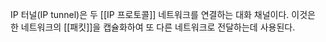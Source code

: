 IP 터널(IP tunnel)은 두 [[IP 프로토콜]] 네트워크를 연결하는 대화 채널이다. 이것은 한 네트워크의 [[패킷]]을 캡슐화하여 또 다른 네트워크로 전달하는데 사용된다.